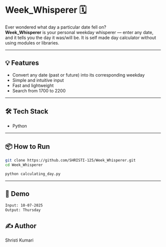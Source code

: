 # Week_Whisperer 🗓️

Ever wondered what day a particular date fell on?  
**Week_Whisperer** is your personal weekday whisperer — enter any date, and it tells you the day it was/will be.
It is self made day calculator without using modules or libraries.

---

## 💡 Features

- Convert any date (past or future) into its corresponding weekday
- Simple and intuitive input
- Fast and lightweight
- Search from 1700 to 2200

---

## 🛠️ Tech Stack
<ul>
  <li>Python</li>
</ul>

---

## 📦 How to Run

```bash
git clone https://github.com/SHRISTI-125/Week_Whisperer.git
cd Week_Whisperer
```
```bash
python calculating_day.py
```
---

## 🚀 Demo

```bash
Input: 10-07-2025
Output: Thursday

```
## ✍️ Author
Shristi Kumari
